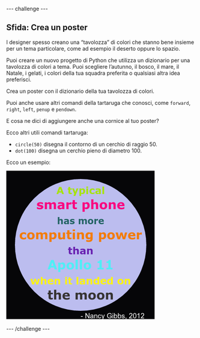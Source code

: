 \--- challenge \---

## Sfida: Crea un poster

I designer spesso creano una “tavolozza” di colori che stanno bene insieme per un tema particolare, come ad esempio il deserto oppure lo spazio.

Puoi creare un nuovo progetto di Python che utilizza un dizionario per una tavolozza di colori a tema. Puoi scegliere l’autunno, il bosco, il mare, il Natale, i gelati, i colori della tua squadra preferita o qualsiasi altra idea preferisci.

Crea un poster con il dizionario della tua tavolozza di colori.

Puoi anche usare altri comandi della tartaruga che conosci, come `forward`, `right`, `left`, `penup` e `pendown`.

E cosa ne dici di aggiungere anche una cornice al tuo poster?

Ecco altri utili comandi tartaruga:

+ `circle(50)` disegna il contorno di un cerchio di raggio 50.
+ `dot(100)` disegna un cerchio pieno di diametro 100. 

Ecco un esempio:

![screenshot](images/colourful-finished.png)

\--- /challenge \---